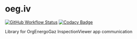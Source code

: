 # oeg.iv
[![GitHub Workflow Status](https://img.shields.io/github/workflow/status/vb64/oeg.iv/oeg.iv%20tests?label=Python%202.7&style=plastic)](https://github.com/vb64/oeg.iv/actions?query=workflow%3A%22oeg.iv+tests%22)
[![Codacy Badge](https://app.codacy.com/project/badge/Grade/aa5f850432ca45408ab72c002f0689ea)](https://www.codacy.com/gh/vb64/oeg.iv/dashboard?utm_source=github.com&amp;utm_medium=referral&amp;utm_content=vb64/oeg.iv&amp;utm_campaign=Badge_Grade)

Library for OrgEnergoGaz InspectionViewer app communication

